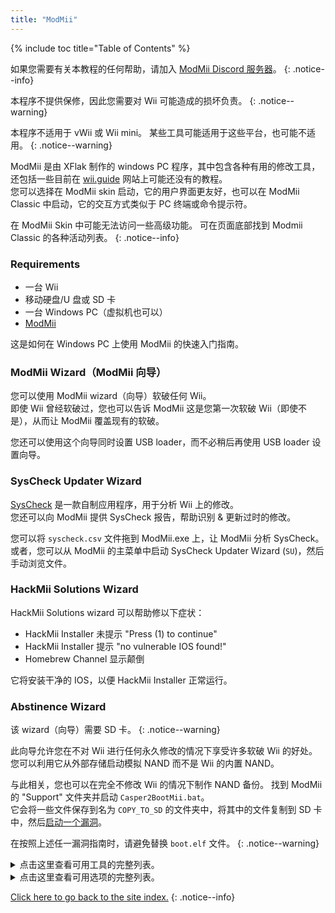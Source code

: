 ```yaml
---
title: "ModMii"
---
```


{% include toc title="Table of Contents" %}

如果您需要有关本教程的任何帮助，请加入 [ModMii Discord 服务器](https://discord.gg/cMnBRACQwQ)。
{: .notice--info}

本程序不提供保修，因此您需要对 Wii 可能造成的损坏负责。
{: .notice--warning}

本程序不适用于 vWii 或 Wii mini。 某些工具可能适用于这些平台，也可能不适用。
{: .notice--warning}

ModMii 是由 XFlak 制作的 windows PC 程序，其中包含各种有用的修改工具，还包括一些目前在 [wii.guide](site-navigation) 网站上可能还没有的教程。 <br> 您可以选择在 ModMii skin 启动，它的用户界面更友好，也可以在 ModMii Classic 中启动，它的交互方式类似于 PC 终端或命令提示符。

在 ModMii Skin 中可能无法访问一些高级功能。 可在页面底部找到 Modmii Classic 的各种活动列表。
{: .notice--info}

### Requirements

* 一台 Wii
* 移动硬盘/U 盘或 SD 卡
* 一台 Windows PC（虚拟机也可以）
* [ModMii](https://modmii.github.io/)

这是如何在 Windows PC 上使用 ModMii 的快速入门指南。

### ModMii Wizard（ModMii 向导）

您可以使用 ModMii wizard（向导）软破任何 Wii。 <br> 即使 Wii 曾经软破过，您也可以告诉 ModMii 这是您第一次软破 Wii（即使不是），从而让 ModMii 覆盖现有的软破。

您还可以使用这个向导同时设置 USB loader，而不必稍后再使用 USB loader 设置向导。

### SysCheck Updater Wizard

[SysCheck](syscheck) 是一款自制应用程序，用于分析 Wii 上的修改。 <br> 您还可以向 ModMii 提供 SysCheck 报告，帮助识别 & 更新过时的修改。

您可以将 `syscheck.csv` 文件拖到 ModMii.exe 上，让 ModMii 分析 SysCheck。 或者，您可以从 ModMii 的主菜单中启动 SysCheck Updater Wizard (`SU`)，然后手动浏览文件。

### HackMii Solutions Wizard

HackMii Solutions wizard 可以帮助修以下症状：

+ HackMii Installer 未提示 "Press (1) to continue"
+ HackMii Installer 提示 "no vulnerable IOS found!"
+ Homebrew Channel 显示颠倒

它将安装干净的 IOS，以便 HackMii Installer 正常运行。

### Abstinence Wizard

该 wizard（向导）需要 SD 卡。
{: .notice--warning}

此向导允许您在不对 Wii 进行任何永久修改的情况下享受许多软破 Wii 的好处。 您可以利用它从外部存储启动模拟 NAND 而不是 Wii 的内置 NAND。

与此相关，您也可以在完全不修改 Wii 的情况下制作 NAND 备份。 找到 ModMii 的 "Support" 文件夹并启动 `Casper2BootMii.bat`。 <br> 它会将一些文件保存到名为 `COPY_TO_SD` 的文件夹中，将其中的文件复制到 SD 卡中，然后[启动一个漏洞](get-started)。

在按照上述任一漏洞指南时，请避免替换 `boot.elf` 文件。
{: .notice--warning}


<details id="Modmii-Tools" class="notice--info" markdown="1">
<summary><a>点击这里查看可用工具的完整列表。</a></summary>

| 工具                                                                          | 描述                                                                                                                 |
| --------------------------------------------------------------------------- | ------------------------------------------------------------------------------------------------------------------ |
| W = ModMii Wizard <-- Start Here to Mod Your Wii!                           | 该选项可用于首次修改 Wii 或重新修改以前修改过的 Wii。                                                                                    |
| SU = SysCheck Updater Wizard (update only your outdated softmods)           | 此选项适用于已经在 wii 上安装了 DarkCorp/Ciosspaghetti 旧修改的用户，这些修改可能会给最新的自制固件带来问题。                                              |
| U = USB-Loader Setup Wizard                                                 | 此选项可帮助您正确设置 USB loader，以便从 SD 或移动硬盘加载磁盘备份。                                                                         |
| H = HackMii Solutions Wizard (Upside-Down HBC\No Vulnerable IOS Fix)       | 此选项适用于使用 HackMii Installer 时遇到问题的用户，或者它们的 homebrew channel 显示颠倒，或者安装了 DarkCorp/Ciosspaghetti 但没有 homebrew channel。 |
| AW = Abstinence Wizard (Non-permanent Wii Hacks)                            | 此选项适用于不想对 Wii 进行任何永久性修改，但又想获得自制所能提供的一些好处的用户。                                                                       |
| RC = Region Change Wizard                                                   | 此选项可在不使 Wii 变砖的情况下更改区域（这是互联网上最好的区域更改教程！）。                                                                          |
| S = SNEEK Installation, EmuNAND Builder\Modifier, Game Bulk Extractor      | 此选项帮助您在 SD 或 USB 上正确设置 EmuNAND（又名 neek2o）。 emunand 的优势包括为保存的游戏或频道提供额外的存储空间。 以及不对 Wii 进行任何永久性修改的好处。                 |
| F = open a File or Folder with ModMii for many more functions!              | 该选项是一种高级工具，对开发人员特别有用。                                                                                              |
| 1 = Download Page 1 (System Menus, IOSs, MIOSs, Channels, etc.)             | 此选项将打开第一个下载页面，其中包括系统菜单的大部分关键部分（从 NUS 下载）。                                                                          |
| 2 = Download Page 2 (Apps, USB-Loader Files, CheatCodes, etc.)              | 此选项将打开第二个下载页面，其中包括针对 Wii 的漏洞和实用应用，包括一些 PC 程序。                                                                      |
| 3 = Download Page 3 (System Menu Themes)                                    | 此选项将打开第三个下载页面，其中包括一些系统菜单主题和安装系统菜单主题所需的项目（从 NUS 下载基本应用）。                                                            |
| 4 = Download Page 4 (cIOSs and cMIOSs)                                      | 此选项将打开第四个下载页面，其中包括用于 USB loader 的 cIOS 和 cMIOS。 建议只安装推荐的 cios，除非您打算进行一些测试。                                         |
| A = Advanced Downloads and Forwarder DOL\ISO Builder                       | 此选项是一个高级工具，用于更好地定制下载，或构建用于转发器（在系统菜单上访问 Wii 应用程序的频道）的 dol 可执行文件。                                                    |
| L = Load Download Queue                                                     | 此选项将下载 Wii 系统菜单所需的所有标题（从 NUS 下载标题）                                                                                 |
| C = Build Config Files for Bootmii, Wad Manager or Multi-Mod Manager        | 该选项可帮助您构建某些应用程序所需的配置文件。                                                                                            |
| FC = File Cleanup & App Updater: Update Apps and\or remove un-needed files | 此选项对于想要清理 SD 或 USB 中被认为过时、无用或不再支持的应用程序的人来说非常有用。                                                                    |
| M = ModMii Skin Mode: use your mouse instead of your keyboard!              | 此选项将启动 ModMii skin 模式。 某些高级功能可能无法在此视图中使用。                                                                          |

</details>

<details id="Modmii-Options" class="notice--info" markdown="1">
<summary><a>点击这里查看可用选项的完整列表。</a></summary>

| 选项                                                                              | 描述                                                 |
| ------------------------------------------------------------------------------- | -------------------------------------------------- |
| D = Change Drive letter:                                                        | 更改 SD 文件的保存位置。                                     |
| DU = Change Drive letter for USB:                                               | 更改 USB 文件的保存位置。                                    |
| d2x = change d2x cIOS version built:                                            | 更改 ModMii 下载的 cios 版本。                             |
| H = Hermes cIOSs (202 & 222-224) will also be recommended                       | 允许在 syscheck updater 中推荐并下载 Hermes IOS（将在禁用时存根）。   |
| CM = cMIOS included in recommended cIOSs                                        | 允许在 syscheck updater 中推荐并下载 cMIOS（如果禁用则安装原始 MIOS）。 |
| E = Extra Brick Protection in ModMii Wizard Guides                              | 允许在 syscheck updater tool 中推荐和使用 ModMii 额外防砖 IOS。  |
| U = Update IOSs. U = Update IOSs. Wizard/SysCheck-Updater to update Active IOSs | 将现有 IOS 更新为 NUS 上的最新版本。                            |
| AU = Auto-Updating downloads will skip update check if cached                   | 如果文件已在队列中，将跳过下载。                                   |
| FWD = Install USB-Loader Forwarder in ModMii Wizard Guides                      | 将在 USB loader 向导指南中包含 USB loader 转发程序的 wad 文件。     |
| PC = PC Programs Save Location                                                  | 更改可下载 PC 程序的保存位置。                                  |
| RS = Root Save: Save IOSs\MIOSs to Root instead of WAD Folder                  | 将 IOS\MIOS 保存到根目录而不是 WAD 文件夹。                     |
| 1 = Do not Keep 00000001 or NUS Folders for IOSs\MIOSs\SMs etc                | 删除用于编译 wad 文件的文件夹，只提供 wad 文件。                      |
| n2o = neek2o - build mod of s\uneek instead of original                        | 在 EmuNAND builder 中使用经过改进版本的 neek2o。               |
| SSD = SNEEK and SNEEK+DI SD Access                                              | 允许访问 SD 卡上的 SNEEK 和 SNEEK+DI。                      |
| F = Font.bin Colour for SNEEK/UNEEK                                             | 更改 neek2o 的字体颜色。                                   |
| SV = SNEEK Verbose Output                                                       | 显示有关 EmuNAND 的额外信息。                                |
| V = Verbose for ModMii Skin & nandBinCheck                                      | 显示另一个窗口，其中包含有关 nand 检查的额外信息。                       |
| SO = Play sound at Finish                                                       | Plays a fun jingle after a successful download.    |
| A = Auto-Update ModMii at program start                                         | 将在启动 ModMii 时自动检查更新。                               |
| N = Check for New versions of ModMii right now                                  | 将在线检查 ModMii 更新。                                   |

</details>

[Click here to go back to the site index.](site-navigation)
{: .notice--info}
